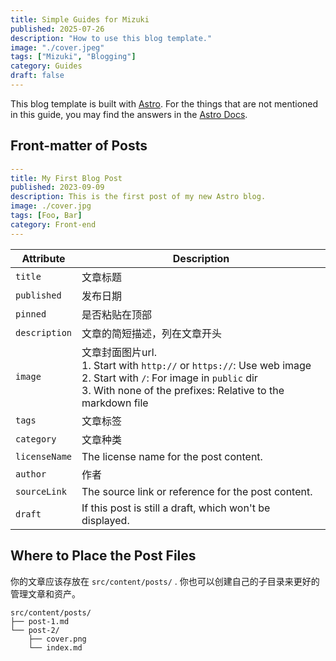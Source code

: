 ```yaml
---
title: Simple Guides for Mizuki
published: 2025-07-26
description: "How to use this blog template."
image: "./cover.jpeg"
tags: ["Mizuki", "Blogging"]
category: Guides
draft: false
---
```



This blog template is built with [Astro](https://astro.build/). For the things that are not mentioned in this guide, you may find the answers in the [Astro Docs](https://docs.astro.build/).

## Front-matter of Posts

```yaml
---
title: My First Blog Post
published: 2023-09-09
description: This is the first post of my new Astro blog.
image: ./cover.jpg
tags: [Foo, Bar]
category: Front-end
---
```




| Attribute         | Description                                                                                                                                                                                                 |
|-------------------|-------------------------------------------------------------------------------------------------------------------------------------------------------------------------------------------------------------|
| `title`           | 文章标题                                                                                                                                                                                     |
| `published`       | 发布日期                                                                                                                                                                           |
| `pinned`          | 是否粘贴在顶部                                                                                                                                                   |
| `description`     | 文章的简短描述，列在文章开头                                                                                                                                                   |
| `image`           | 文章封面图片url.<br/>1. Start with `http://` or `https://`: Use web image<br/>2. Start with `/`: For image in `public` dir<br/>3. With none of the prefixes: Relative to the markdown file |
| `tags`            | 文章标签                                                                                                                                                                                      |
| `category`        | 文章种类                                                                                                                                                                                   |
| `licenseName`     | The license name for the post content.                                                                                                                                                                      |
| `author`          | 作者                                                                                                                                                                      |
| `sourceLink`      | The source link or reference for the post content.                                                                                                                                                          |
| `draft`           | If this post is still a draft, which won't be displayed.                                                                                                                                                    |


## Where to Place the Post Files


你的文章应该存放在 `src/content/posts/` . 你也可以创建自己的子目录来更好的管理文章和资产。

```
src/content/posts/
├── post-1.md
└── post-2/
    ├── cover.png
    └── index.md
```